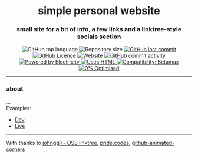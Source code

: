 <h1 align="center">simple personal website</h1>
<h3 align="center">small site for a bit of info, a few links and a linktree-style socials section</h3>

<p align="center">
  <img alt="GitHub top language" src="https://img.shields.io/github/languages/top/Codfish246/linktree?color=04D361&labelColor=000000">  
  
  <img alt="Repository size" src="https://img.shields.io/github/repo-size/Codfish246/linktree?color=04D361&labelColor=000000">
  
  <a href="https://github.com/Codfish246/linktree/commits/master">
    <img alt="GitHub last commit" src="https://img.shields.io/github/last-commit/Codfish246/linktree?color=04D361&labelColor=000000">
  </a>
  
  <a href="https://github.com/Codfish246/personal-website/blob/main/LICENSE.md">
    <img alt="GitHub Licence" src="https://img.shields.io/github/license/codfish246/personal-website?color=04D361&labelColor=000000">
  </a>
  
  <a href="https://catbyte.gay">
    <img alt="Website" src="https://img.shields.io/website?down_color=lightgrey&down_message=down&up_color=04D361&up_message=up&url=https%3A%2F%2Fcodfish.gay?color=04D361&labelColor=000000">
  </a>
  
  <a href="https://github.com/Codfish246/linktree/commits/master">
    <img alt="GitHub commit activity" src="https://img.shields.io/github/commit-activity/m/Codfish246/linktree?color=04D361&labelColor=000000">
  </a>
  <br/>
  <a href="https://forthebadge.com">
    <img alt="Powered by Electricity" src="https://forthebadge.com/images/badges/powered-by-electricity.svg">
  </a>
  <a href="https://forthebadge.com">
    <img alt="Uses HTML" src="https://forthebadge.com/images/badges/uses-html.svg">
  </a>
  <a href="https://forthebadge.com">
    <img alt="Compatibility: Betamax" src="https://forthebadge.com/images/badges/compatibility-betamax.svg">
  </a>
  <a href="https://forthebadge.com">
    <img alt="0% Optimised" src="https://forthebadge.com/images/badges/0-percent-optimized.svg">
  </a>
</p>

---

### about

...  
Examples:
- [Dev](https://indev.catbyte.gay)
- [Live](https://catbyte.gay)  


---
  
With thanks to [johnggli - OSS linktree](https://github.com/johnggli/linktree), [pride.codes](https://pride.codes), [github-animated-corners](https://github.com/eugena/github-animated-corners)
